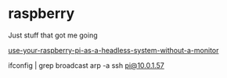 # raspberry
Just stuff that got me going

[use-your-raspberry-pi-as-a-headless-system-without-a-monitor](https://www.thepolyglotdeveloper.com/2016/02/use-your-raspberry-pi-as-a-headless-system-without-a-monitor/)

ifconfig | grep broadcast
arp -a
ssh pi@10.0.1.57

